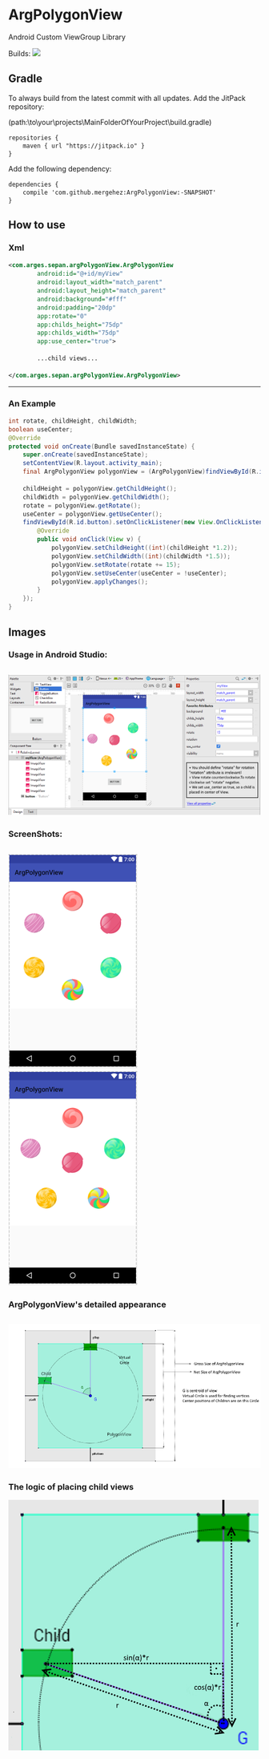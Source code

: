 # ArgPolygonView
Android Custom ViewGroup Library

Builds: [![](https://jitpack.io/v/mergehez/ArgPolygonView.svg)](https://jitpack.io/#mergehez/ArgPolygonView)

## Gradle
To always build from the latest commit with all updates. Add the JitPack repository:

(path:\to\your\projects\MainFolderOfYourProject\build.gradle)
```
repositories {
    maven { url "https://jitpack.io" }
}
```
Add the following dependency:

```
dependencies {
	compile 'com.github.mergehez:ArgPolygonView:-SNAPSHOT'
}
```


## How to use

### Xml
```xml
<com.arges.sepan.argPolygonView.ArgPolygonView
        android:id="@+id/myView"
        android:layout_width="match_parent"
        android:layout_height="match_parent"
        android:background="#fff"
        android:padding="20dp"
        app:rotate="0"
        app:childs_height="75dp"
        app:childs_width="75dp"
        app:use_center="true">
        
        ...child views...
        
</com.arges.sepan.argPolygonView.ArgPolygonView>
```

----
### An Example
```java
int rotate, childHeight, childWidth;
boolean useCenter;
@Override
protected void onCreate(Bundle savedInstanceState) {
    super.onCreate(savedInstanceState);
    setContentView(R.layout.activity_main);
    final ArgPolygonView polygonView = (ArgPolygonView)findViewById(R.id.myView);

    childHeight = polygonView.getChildHeight();
    childWidth = polygonView.getChildWidth();
    rotate = polygonView.getRotate();
    useCenter = polygonView.getUseCenter();
    findViewById(R.id.button).setOnClickListener(new View.OnClickListener() {
        @Override
        public void onClick(View v) {
            polygonView.setChildHeight((int)(childHeight *1.2));
            polygonView.setChildWidth((int)(childWidth *1.5));
            polygonView.setRotate(rotate += 15);
            polygonView.setUseCenter(useCenter = !useCenter);
            polygonView.applyChanges();
        }
    });
}
```


## Images
### Usage in Android Studio:
![Usage in Android Studio](https://raw.githubusercontent.com/mergehez/ArgPolygonView/master/ScreenShots/StudioCapture.png "Usage in Android Studio")
---
### ScreenShots:
![](https://raw.githubusercontent.com/mergehez/ArgPolygonView/master/ScreenShots/screenshot.PNG "")
![](https://raw.githubusercontent.com/mergehez/ArgPolygonView/master/ScreenShots/screenshot2.PNG "")
---
### ArgPolygonView's detailed appearance
![](https://raw.githubusercontent.com/mergehez/ArgPolygonView/master/ScreenShots/Polygon.png "")
---
### The logic of placing child views
![](https://raw.githubusercontent.com/mergehez/ArgPolygonView/master/ScreenShots/PolygonDetail.png "")

